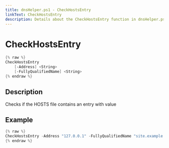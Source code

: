 ```yaml
---
title: dnsHelper.ps1 - CheckHostsEntry
linkText: CheckHostsEntry
description: Details about the CheckHostsEntry function in dnsHelper.ps1 helper script
---
```


# CheckHostsEntry

```PowerShell
{% raw %}
CheckHostsEntry
    [-Address] <String>
    [-FullyQualifiedName] <String>
{% endraw %}
```

## Description

Checks if the HOSTS file contains an entry with value

## Example

```PowerShell
{% raw %}
CheckHostsEntry -Address "127.0.0.1" -FullyQualifiedName "site.example.com"
{% endraw %}
```
